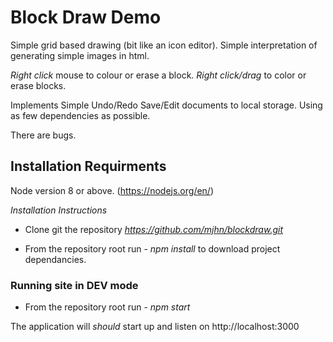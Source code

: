 
# Block Draw Demo

Simple grid based drawing (bit like an icon editor). Simple interpretation of generating simple images in html.

*Right click* mouse to colour or erase a block.
*Right click/drag* to color or erase blocks.

Implements
Simple Undo/Redo
Save/Edit documents to local storage.
Using as few dependencies as possible.

There are bugs.

## Installation Requirments

Node version 8 or above. (https://nodejs.org/en/)

*Installation Instructions*

- Clone git the repository *https://github.com/mjhn/blockdraw.git*

- From the repository root run - *npm install* to download project dependancies.

### Running site in DEV mode

- From the repository root run - *npm start*

The application will *should* start up and listen on http://localhost:3000